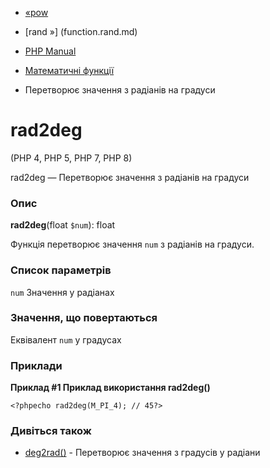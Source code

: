 - [«pow](function.pow.md)
- [rand »] (function.rand.md)

- [PHP Manual](index.md)
- [Математичні функції](ref.math.md)
- Перетворює значення з радіанів на градуси

# rad2deg

(PHP 4, PHP 5, PHP 7, PHP 8)

rad2deg — Перетворює значення з радіанів на градуси

### Опис

**rad2deg**(float `$num`): float

Функція перетворює значення `num` з радіанів на градуси.

### Список параметрів

`num`
Значення у радіанах

### Значення, що повертаються

Еквівалент `num` у градусах

### Приклади

**Приклад #1 Приклад використання **rad2deg()****

`<?phpecho rad2deg(M_PI_4); // 45?> `

### Дивіться також

- [deg2rad()](function.deg2rad.md) - Перетворює значення з
градусів у радіани
